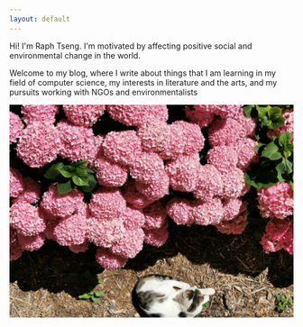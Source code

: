 ```yaml
---
layout: default
---
```


<div id = "main-text">
  <p>
    Hi! I'm Raph Tseng. I'm motivated by affecting positive social and environmental change in the world. </p>
  <p> Welcome to my blog, where I write about things that I am learning in my field of computer science, my interests in literature and the arts, and my pursuits working with NGOs and environmentalists </p>
</div>

<div id="image-container" class="noselect">
  <img id="primary-mainimg" class="main-image" src="assets/img/119916132_1272694136408821_5749101384131024825_n.jpg"> 
</div>

<link rel="stylesheet" href="assets/css/index.css">
  
